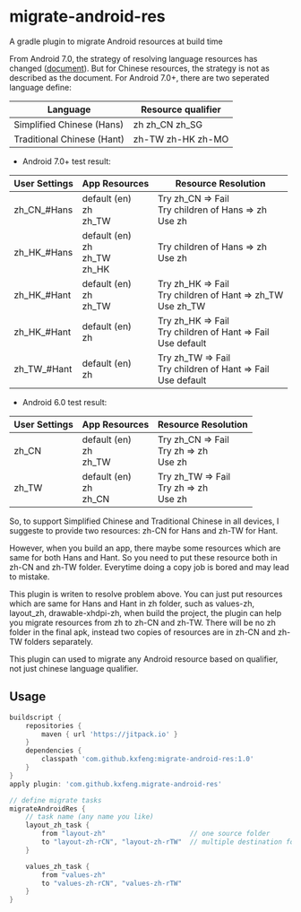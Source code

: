 # migrate-android-res
A gradle plugin to migrate Android resources at build time

From Android 7.0, the strategy of resolving language resources has changed ([document](https://developer.android.com/guide/topics/resources/multilingual-support.html)). But for Chinese resources, the strategy is not as described as the document. For Android 7.0+, there are two seperated language define:  

| Language | Resource qualifier |
| -------- | -------------------------- |
| Simplified Chinese (Hans) | zh zh_CN zh_SG  |
| Traditional Chinese (Hant) | zh-TW zh-HK zh-MO   |
- Android 7.0+ test result:  

| User Settings | App Resources	| Resource Resolution |
|---------------|---------------|---------------------|
| zh_CN_#Hans | default (en) <br> zh <br> zh_TW | Try zh_CN => Fail <br> Try children of Hans => zh <br> Use zh |
| zh_HK_#Hans | default (en) <br> zh <br> zh_TW <br> zh_HK | Try children of Hans => zh <br> Use zh |
| zh_HK_#Hant | default (en) <br> zh <br> zh_TW | Try zh_HK => Fail <br> Try children of Hant => zh_TW <br> Use zh_TW |
| zh_HK_#Hant | default (en) <br> zh | Try zh_HK => Fail <br> Try children of Hant => Fail  <br> Use default |
| zh_TW_#Hant | default (en) <br> zh | Try zh_TW => Fail <br> Try children of Hant => Fail <br> Use default |

- Android 6.0 test result:  

| User Settings | App Resources	| Resource Resolution |
|---------------|---------------|---------------------|
| zh_CN | default (en) <br> zh <br> zh_TW | Try zh_CN => Fail <br> Try zh => zh <br> Use zh |
| zh_TW | default (en) <br> zh <br> zh_CN | Try zh_TW => Fail <br> Try zh => zh <br> Use zh |

So, to support Simplified Chinese and Traditional Chinese in all devices, I suggeste to provide two resources: zh-CN for Hans and zh-TW for Hant.

However, when you build an app, there maybe some resources which are same for both Hans and Hant. So you need to put these resource both in zh-CN and zh-TW folder. Everytime doing a copy job is bored and may lead to mistake. 

This plugin is writen to resolve problem above. You can just put resources which are same for Hans and Hant in zh folder, such as values-zh, layout_zh, drawable-xhdpi-zh, when build the project, the plugin can help you migrate resources from zh to zh-CN and zh-TW. There will be no zh folder in the final apk, instead two copies of resources are in zh-CN and zh-TW folders separately. 

This plugin can used to migrate any Android resource based on qualifier, not just chinese language qualifier.

## Usage 
```groovy
buildscript {
    repositories {
        maven { url 'https://jitpack.io' }
    }
    dependencies {
        classpath 'com.github.kxfeng:migrate-android-res:1.0'
    }
}
apply plugin: 'com.github.kxfeng.migrate-android-res'

// define migrate tasks
migrateAndroidRes {
    // task name (any name you like) 
    layout_zh_task {
        from "layout-zh"                     // one source folder 
        to "layout-zh-rCN", "layout-zh-rTW"  // multiple destination folders
    }

    values_zh_task {
        from "values-zh"
        to "values-zh-rCN", "values-zh-rTW"
    }
}
```

